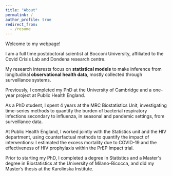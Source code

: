 ```yaml
---
title: "About"
permalink: /
author_profile: true
redirect_from:
  - /resume
---
```



Welcome to my webpage!

I am a full time postdoctoral scientist at Bocconi University, affiliated to the Covid Crisis Lab and Dondena research centre.

My research interests focus on **statistical models** to make inference from longitudinal **observational health data**, mostly collected through surveillance systems. 


Previously, I completed my PhD at the University of Cambridge and a one-year project at Public Health England. 

As a PhD student, I spent 4 years at the MRC Biostatistics Unit, investigating time-series methods to quantify the burden of bacterial respiratory infections secondary to influenza, in seasonal and pandemic settings, from surveillance data. 

At Public Health England, I worked jointly with the Statistics unit and the HIV department, using counterfactual methods to quantify the impact of interventions: I estimated the excess mortality due to COVID-19 and the effectiveness of HIV prophylaxis within the PrEP Impact trial. 

Prior to starting my PhD, I completed a degree in Statistics and a Master's degree in Biostatistics at the University of Milano-Bicocca, and did my Master’s thesis at the Karolinska Institute.

